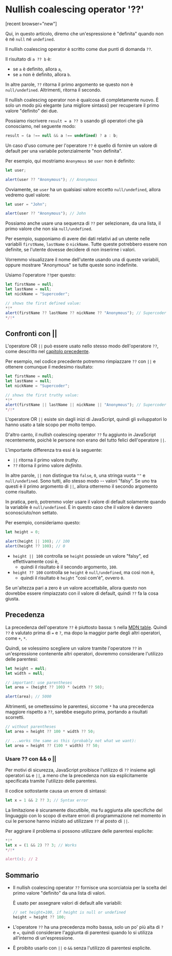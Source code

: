 # Nullish coalescing operator '??'

[recent browser="new"]

Qui, in questo articolo, diremo che un'espressione è "definita" quando non è né `null` né `undefined`.

Il nullish coalescing operator è scritto come due punti di domanda `??`.

Il risultato di `a ?? b` è:
- se `a` è definito, allora `a`,
- se `a` non è definito, allora `b`.


In altre parole, `??` ritorna il primo argomento se questo non è `null/undefined`. Altrimenti, ritorna il secondo.

Il nullish coalescing operator non è qualcosa di completamente nuovo. È solo un modo più elegante (una migliore sintassi) per recuperare il primo valore "definito" dei due.

Possiamo riscrivere `result = a ?? b` usando gli operatori che già conosciamo, nel seguente modo:

```js
result = (a !== null && a !== undefined) ? a : b;
```

Un caso d'uso comune per l'operatore `??` è quello di fornire un valore di default per una variabile potenzialmente "non definita".

Per esempio, qui mostriamo `Anonymous` se `user` non è definito:

```js run
let user;

alert(user ?? "Anonymous"); // Anonymous
```

Ovviamente, se `user` ha un qualsiasi valore eccetto `null/undefined`, allora vedremo quel valore:

```js run
let user = "John";

alert(user ?? "Anonymous"); // John
```

Possiamo anche usare una sequenza di `??` per selezionare, da una lista, il primo valore che non sia `null/undefined`.

Per esempio, supponiamo di avere dei dati relativi ad un utente nelle variabili `firstName`, `lastName` o `nickName`. Tutte queste potrebbero essere non definite, se l'utente dovesse decidere di non inserirne i valori.

Vorremmo visualizzare il nome dell'utente usando una di queste variabili, oppure mostrare "Anonymous" se tutte queste sono indefinite.

Usiamo l'operatore `??`per questo:

```js run
let firstName = null;
let lastName = null;
let nickName = "Supercoder";

// shows the first defined value:
*!*
alert(firstName ?? lastName ?? nickName ?? "Anonymous"); // Supercoder
*/!*
```

## Confronti con ||

L'operatore OR `||` può essere usato nello stesso modo dell'operatore `??`, come descritto nel [capitolo precedente](info:logical-operators#or-finds-the-first-truthy-value).

Per esempio, nel codice precedente potremmo rimpiazzare `??` con `||` e ottenere comunque il medesimo risultato:

```js run
let firstName = null;
let lastName = null;
let nickName = "Supercoder";

// shows the first truthy value:
*!*
alert(firstName || lastName || nickName || "Anonymous"); // Supercoder
*/!*
```

L'operatore OR `||` esiste sin dagli inizi di JavaScript, quindi gli sviluppatori lo hanno usato a tale scopo per molto tempo.

D'altro canto, il nullish coalescing operator `??` fu aggiunto in JavaScript recentemente, poichè le persone non erano del tutto felici dell'operatore `||`.

L'importante differenza tra essi è la seguente:
- `||` ritorna il primo valore *truthy*.
- `??` ritorna il primo valore *definito*.

In altre parole, `||` non distingue tra `false`, `0`, una stringa vuota `""` e `null/undefined`. Sono tutti, allo stesso modo -- valori "falsy". Se uno tra questi è il primo argomento di `||`, allora otterremo il secondo argomento come risultato.

In pratica, però, potremmo voler usare il valore di default solamente quando la variabile è `null/undefined`. È in questo caso che il valore è davvero sconosciuto/non settato.

Per esempio, consideriamo questo:

```js run
let height = 0;

alert(height || 100); // 100
alert(height ?? 100); // 0
```

- `height || 100` controlla se `height` possiede un valore "falsy", ed effettivamente così è,
    - quindi il risultato è il secondo argomento, `100`.
- `height ?? 100` controlla se `height` è `null/undefined`, ma così non è,
    - quindi il risultato è `height` "così com'è", ovvero `0`.

Se un'altezza pari a zero è un valore accettabile, allora questo non dovrebbe essere rimpiazzato con il valore di default, quindi `??` fa la cosa giusta.

## Precedenza

La precedenza dell'operatore `??` è piuttosto bassa: `5` nella [MDN table](https://developer.mozilla.org/en-US/docs/Web/JavaScript/Reference/Operators/Operator_Precedence#Table). Quindi `??` è valutato prima di `=` e `?`, ma dopo la maggior parte degli altri operatori, come `+`, `*`.

Quindi, se volessimo scegliere un valore tramite l'operatore `??` in un'espressione contenente altri operatori, dovremmo considerare l'utilizzo delle parentesi:

```js run
let height = null;
let width = null;

// important: use parentheses
let area = (height ?? 100) * (width ?? 50);

alert(area); // 5000
```

Altrimenti, se omettessimo le parentesi, siccome `*` ha una precedenza maggiore rispetto a `??`, sarebbe eseguito prima, portando a risultati scorretti.

```js
// without parentheses
let area = height ?? 100 * width ?? 50;

// ...works the same as this (probably not what we want):
let area = height ?? (100 * width) ?? 50;
```

### Usare ?? con && o ||

Per motivi di sicurezza, JavaScript proibisce l'utilizzo di `??` insieme agli operatori `&&` e `||`, a meno che la precedenza non sia esplicitamente specificata tramite l'utilizzo delle parentesi.

Il codice sottostante causa un errore di sintassi:

```js run
let x = 1 && 2 ?? 3; // Syntax error
```

La limitazione è sicuramente discutibile, ma fu aggiunta alle specifiche del linguaggio con lo scopo di evitare errori di programmazione nel momento in cui le persone hanno iniziato ad utilizzare `??` al posto di `||`.

Per aggirare il problema si possono utilizzare delle parentesi esplicite:

```js run
*!*
let x = (1 && 2) ?? 3; // Works
*/!*

alert(x); // 2
```

## Sommario

- Il nullish coalescing operator `??` fornisce una scorciatoia per la scelta del primo valore "definito" da una lista di valori.

    È usato per assegnare valori di default alle variabili:

    ```js
    // set height=100, if height is null or undefined
    height = height ?? 100;
    ```

- L'operatore `??` ha una precedenza molto bassa, solo un po' più alta di `?` e `=`, quindi considerare l'aggiunta di parentesi quando lo si utilizza all'interno di un'espressione.
- È proibito usarlo con `||` o `&&` senza l'utilizzo di parentesi esplicite.
